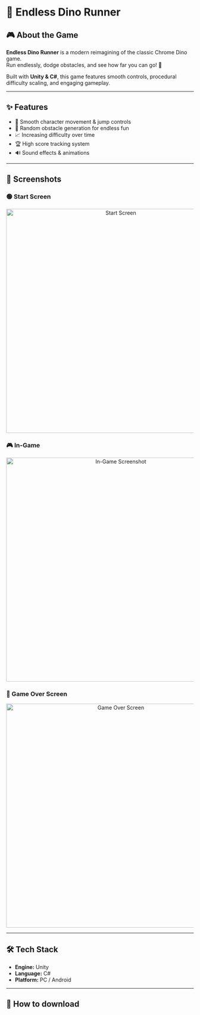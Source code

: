# 🦖 Endless Dino Runner


## 🎮 About the Game
**Endless Dino Runner** is a modern reimagining of the classic Chrome Dino game.  
Run endlessly, dodge obstacles, and see how far you can go! 🚀  

Built with **Unity & C#**, this game features smooth controls, procedural difficulty scaling, and engaging gameplay.  

---

## ✨ Features
- 🏃 Smooth character movement & jump controls  
- 🌵 Random obstacle generation for endless fun  
- 📈 Increasing difficulty over time  
- 🏆 High score tracking system  
- 🔊 Sound effects & animations  

---

## 📸 Screenshots

### 🟢 Start Screen
<p align="center">
  <img src="https://via.placeholder.com/600x300.png?text=Start+Screen" alt="Start Screen" width="600"/>
</p>

### 🎮 In-Game
<p align="center">
  <img src="https://via.placeholder.com/600x300.png?text=In-Game+Screenshot" alt="In-Game Screenshot" width="600"/>
</p>

### 🔴 Game Over Screen
<p align="center">
  <img src="https://via.placeholder.com/600x300.png?text=Game+Over+Screen" alt="Game Over Screen" width="600"/>
</p>

---

## 🛠️ Tech Stack
- **Engine:** Unity  
- **Language:** C#  
- **Platform:** PC / Android  

---

## 🚀 How to download

